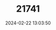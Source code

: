 ---
title: "21741"
category: "Thermosphaeroma thermophilum"
draft: false
date: 2024-02-22 13:03:50
languages:
  English: ["Socorro Isopod"]
---